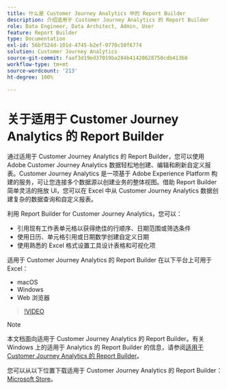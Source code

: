 ```yaml
---
title: 什么是 Customer Journey Analytics 中的 Report Builder
description: 介绍适用于 Customer Journey Analytics 的 Report Builder
role: Data Engineer, Data Architect, Admin, User
feature: Report Builder
type: Documentation
exl-id: 56bf524d-101d-4745-b2ef-9770c50f6774
solution: Customer Journey Analytics
source-git-commit: faaf3d19ed37019ba284b41420628750cdb413b8
workflow-type: tm+mt
source-wordcount: '213'
ht-degree: 100%

---
```


# 关于适用于 Customer Journey Analytics 的 Report Builder

通过适用于 Customer Journey Analytics 的 Report Builder，您可以使用 Adobe Customer Journey Analytics 数据轻松地创建、编辑和刷新自定义报表。Customer Journey Analytics 是一项基于 Adobe Experience Platform 构建的服务，可让您连接多个数据源以创建业务的整体视图。借助 Report Builder 简单灵活的拖放 UI，您可以在 Excel 中从 Customer Journey Analytics 数据创建复杂的数据查询和自定义报表。

利用 Report Builder for Customer Journey Analytics，您可以：

- 引用现有工作表单元格以获得绝佳的行顺序、日期范围或筛选条件
- 使用日历、单元格引用或日期数学创建自定义日期
- 使用熟悉的 Excel 格式设置工具设计表格和可视化项

适用于 Customer Journey Analytics 的 Report Builder 在以下平台上可用于 Excel：

- macOS
- Windows
- Web 浏览器

>[!VIDEO](https://video.tv.adobe.com/v/337569/?quality=12&learn=on)

>[!NOTE]
>
>本文档面向适用于 Customer Journey Analytics 的 Report Builder。有关 Windows 上的适用于 Analytics 的 Report Builder 的信息，请参阅[适用于 Customer Journey Analytics 的 Report Builder](https://experienceleague.adobe.com/docs/analytics/analyze/report-builder/home.html?lang=zh-Hans)。

您可以从以下位置下载适用于 Customer Journey Analytics 的 Report Builder：
[Microsoft Store](https://www.microsoft.com/en-us/store/apps/windows)。
